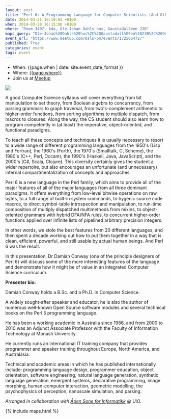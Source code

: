 ```yaml
---
layout: post
title: "Perl 6: A Programming Language for Computer Scientists (And Other Crazy People)"
date: 2014-03-21 16:19:03 +0100
when: 2014-03-28 16:15:00 +0100
where: "Room 3407, Ada, Ole-Johan Dahls hus, Gaustadalléen 23B"
maps_query: "Ole-Johan%20Dahls%20hus%2C%20Gaustadall%E9en%2023B%2C%20Oslo%2C%20no"
event_url: "https://www.meetup.com/Oslo-pm/events/172566472/"
published: True
categories: event
tags: event
---
```


* When: {{page.when | date: site.event_date_format }}
* Where: [{{page.where}}]({{site.maps_url}}{{page.maps_query}})
* Join us at [Meetup]({{page.event_url}})

<img src="http://sonen.ifi.uio.no/content/events/Damian-Conway/DamianConway_large.jpg">

A good Computer Science syllabus will cover everything from bit manipulation to set theory, from Boolean algebra to concurrency, from parsing grammars to graph traversal, from two&#39;s-complement arithmetic to higher-order functions, from sorting algorithms to multiple dispatch, from macros to closures. Along the way, the CS student should also learn how to program competently in (at least) the imperative, object-oriented, and functional paradigms.

To teach all these concepts and techniques it is usually necessary to resort to a wide range of different programming languages from the 1950&#39;s (Lisp and Fortran), the 1960&#39;s (Forth), the 1970&#39;s (Smalltalk, C, Scheme), the 1980&#39;s (C++, Perl, Occam), the 1990&#39;s (Haskell, Java, JavaScript), and the 2000&#39;s (C#, Scala, Clojure). This diversity certainly gives the student a wider repertoire, but also encourages an unfortunate (and unnecessary) internal compartmentalization of concepts and approaches.

Perl 6 is a new language in the Perl family, which aims to provide all of the major features of all of the major languages from all three dominant paradigms. It offers everything from low-level bitwise operations on raw bytes, to a full range of built-in system commands, to hygenic source code macros, to direct symbol-table introspection and manipulation, to run-time composition of multiply dispatched multimethods from mixins, to object-oriented grammars with hybrid DFA/NFA rules, to concurrent higher-order functions applied over infinite lists of pipelined arbitrary precision integers.

In other words, we stole the best features from 20 different languages, and then spent a decade working out how to put them together in a way that is clean, efficient, powerful, and still usable by actual human beings. And Perl 6 was the result.

In this presentation, Dr Damian Conway (one of the principle designers of Perl 6) will discuss some of the more interesting features of the language and demonstrate how it might be of value in an integrated Computer Science curriculum. <b><br></b>

<b>Presenter bio:</b>

Damian Conway holds a B.Sc. and a Ph.D. in Computer Science.

A widely sought-after speaker and educator, he is also the author of numerous well-known Open Source software modules and several technical books on the Perl 5 programming language.

He has been a working academic in Australia since 1986, and from 2000 to 2010 was an Adjunct Associate Professor with the Faculty of Information Technology at Monash University.

He currently runs an international IT training company that provides programmer and speaker training throughout Europe, North America, and Australasia.

Technical and academic areas in which he has published internationally include: programming language design, programmer education, object orientation, software engineering, natural language generation, synthetic language generation, emergent systems, declarative programming, image morphing, human-computer interaction, geometric modelling, the psychophysics of perception, nanoscale simulation, and parsing.

<i>Arranged in collaboration with <a href="http://sonen.ifi.uio.no/events/Damian-Conway">Åpen Sone for Informatikk</a> @ UiO.</i>

{% include maps.html %}